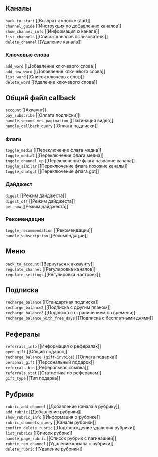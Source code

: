 ## Каналы

`back_to_start` [[Возврат к кнопке start]]  
`сhannel_guide` [[Инструкция по добавлению каналов]]  
`show_channel_info` [[Информация о канале]]  
`list_channels` [[Список каналов пользователя]]  
`delete_channel` [[Удаление канала]]

### Ключевые слова

`add_word` [[Добавление ключевого слова]]  
`add_new_word` [[Добавление ключевого слова]]  
`list_word` [[Список ключевых слов]]  
`delete_word` [[Удаление ключевого слова]]

## Общий файл callback

`account` [[Аккаунт]]  
`pay_subscribe` [[Оплата подписки]]  
`handle_second_mes_pagination` [[Пагинация видео]]  
`handle_callback_query` [[Оплата подписки]]

### Флаги

`toggle_media` [[Переключение флага медиа]]  
`toggle_media2` [[Переключение флага медиа]]  
`toggle_channel_up` [[Переключение флага название канала]]  
`toggle_similar` [[Переключение флага похожие каналы]]  
`toggle_chatgpt` [[Переключение флага gpt]]

### Дайджест

`digest` [[Режим дайджеста]]  
`digest_off` [[Режим дайджеста]]  
`get_now` [[Режим дайджеста]]

### Рекомендации

`toggle_recommendation` [[Рекомендации]]  
`handle_subscription` [[Рекомендации]]

## Меню

`back_to_account` [[Вернуться к аккаунту]]  
`regulate_channel` [[Регулировка каналов]]  
`regulate_settings` [[Регулировка настроек]]

## Подписка

`recharge_balance` [[Стандартная подписка]]  
`recharge_balance2` [[Подписка с другим планом]]  
`recharge_balance3` [[Подписка с ограничением по времени]]  
`recharge_balance_with_free_days` [[Подписка с бесплатными днями]]

## Рефералы

`referrals_info` [[Информация о рефералах]]  
`open_gift` [[Общий подарок]]  
`recharge_balance (gift-invoice)` [[Оплата подарка]]  
`personal_gift` [[Персональный подарок]]  
`referrals_btn` [[Реферальная ссылка]]  
`referrals_stat` [[Статистика по рефералам]]  
`gift_type` [[Тип подарка]]

## Рубрики

`rubric_add_channel` [[Добавление канала в рубрику]]  
`add_rubric` [[Добавление рубрики]]  
`show_rubric_info` [[Информация о рубрике]]  
`rubric_channels_query` [[Каналы рубрики]]  
`confirm_delete_rubric` [[Подтверждение удаления рубрики]]  
`list_rubrics` [[Список рубрик]]  
`handle_page_rubric` [[Список рубрик с пагинацией]]  
`rubric_rem_channel` [[Удаление канала с рубрики]]  
`delete_rubric` [[Удаление рубрики]]